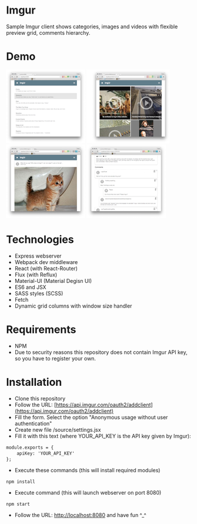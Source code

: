 # Imgur
Sample Imgur client shows categories, images and videos with flexible preview grid, comments hierarchy.

# Demo
[![Screen 1](https://raw.githubusercontent.com/RobinTail/imgur/master/images/demo/screen1-pre.png)](https://raw.githubusercontent.com/RobinTail/imgur/master/images/demo/screen1.png)
[![Screen 2](https://raw.githubusercontent.com/RobinTail/imgur/master/images/demo/screen2-pre.png)](https://raw.githubusercontent.com/RobinTail/imgur/master/images/demo/screen2.png)
[![Screen 3-1](https://raw.githubusercontent.com/RobinTail/imgur/master/images/demo/screen3-1-pre.png)](https://raw.githubusercontent.com/RobinTail/imgur/master/images/demo/screen3-1.png)
[![Screen 3-2](https://raw.githubusercontent.com/RobinTail/imgur/master/images/demo/screen3-2-pre.png)](https://raw.githubusercontent.com/RobinTail/imgur/master/images/demo/screen3-2.png)

# Technologies
* Express webserver
* Webpack dev middleware
* React (with React-Router)
* Flux (with Reflux)
* Material-UI (Material Degisn UI)
* ES6 and JSX
* SASS styles (SCSS)
* Fetch
* Dynamic grid columns with window size handler

# Requirements
* NPM
* Due to security reasons this repository does not contain Imgur API key, so you have to register your own.

# Installation
* Clone this repository
* Follow the URL: [https://api.imgur.com/oauth2/addclient](https://api.imgur.com/oauth2/addclient)
* Fill the form. Select the option "Anonymous usage without user authentication"
* Create new file /source/settings.jsx
* Fill it with this text (where YOUR_API_KEY is the API key given by Imgur):
```
module.exports = {
    apiKey: 'YOUR_API_KEY'
};
```
* Execute these commands (this will install required modules)
```
npm install
```
* Execute command (this will launch webserver on port 8080)
```
npm start
```
* Follow the URL: [http://localhost:8080](http://localhost:8080) and have fun ^_^

